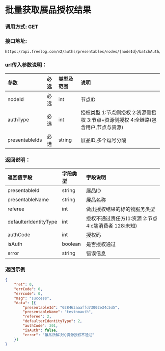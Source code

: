 # 批量获取展品授权结果



### 调用方式: GET



### 接口地址:

```
https://api.freelog.com/v2/auths/presentables/nodes/{nodeId}/batchAuth/result
```


### url传入参数说明：

| 参数 | 必选 | 类型及范围 | 说明 |
| :--- | :--- | :--- | :--- |
| nodeId | 必选 | int  | 节点ID |
| authType | 必选 | int  | 授权类型 1:节点侧授权 2:资源侧授权 3:节点+资源侧授权 4:全链路(包含用户,节点与资源) |
| presentableIds | 必选 | string | 展品ID,多个逗号分隔 |



### 返回说明：

| 返回值字段 | 字段类型 | 字段说明 |
| :--- | :--- | :--- |
| presentableId | string | 展品ID |
| presentableName | string | 展品名称 |
| referee | int | 做出授权结果的标的物服务类型 |
| defaulterIdentityType | int | 授权不通过责任方(1:资源 2:节点 4:c端消费者 128:未知) |
| authCode | int | 授权码 |
| isAuth | boolean | 是否授权通过 |
| error | string | 错误信息 |



### 返回示例

```json
{
	"ret": 0,
	"errCode": 0,
	"errcode": 0,
	"msg": "success",
	"data": [{
		"presentableId": "628463aaaffd73002e34c5d5",
		"presentableName": "testnoauth",
		"referee": 2,
		"defaulterIdentityType": 2,
		"authCode": 301,
		"isAuth": false,
		"error": "展品所解决的资源授权不通过"
	}]
}
```

